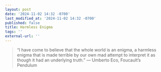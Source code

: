 ```yaml
---
layout: post
date: '2024-11-02 14:32 -0700'
last_modified_at: '2024-11-02 14:32 -0700'
published: false
title: Harmless Enigma
tags: ''
external-url: ''
---
```


> “I have come to believe that the whole world is an enigma, a harmless enigma that is made terrible by our own mad attempt to interpret it as though it had an underlying truth.”
― Umberto Eco, Foucault’s Pendulum